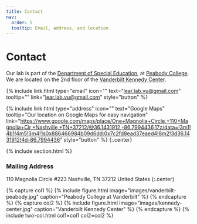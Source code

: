 ```yaml
---
title: Contact
nav:
  order: 5
  tooltip: Email, address, and location
---
```


# <i class="fas fa-envelope"></i>Contact

Our lab is part of the [Department of Special Education](https://peabody.vanderbilt.edu/departments/sped/), at [Peabody College](https://peabody.vanderbilt.edu/).
We are located on the 2nd floor of the [Vanderbilt Kennedy Center](https://vkc.vumc.org/vkc/).

{%
  include link.html
  type="email"
  icon=""
  text="lear.lab.vu@gmail.com"
  tooltip=""
  link="lear.lab.vu@gmail.com"
  style="button"
%}
<!-- {%
  include link.html
  type="phone"
  icon=""
  text="(615) 322-8240"
  tooltip="Kennedy Center Phone Number"
  link="+1-615-322-8240"
  style="button"
%} -->
{%
  include link.html
  type="address"
  icon=""
  text="Google Maps"
  tooltip="Our location on Google Maps for easy navigation"
  link="https://www.google.com/maps/place/One+Magnolia+Circle,+110+Magnolia+Cir,+Nashville,+TN+37212/@36.1431912,-86.7994436,17z/data=!3m1!4b1!4m5!3m4!1s0x886466984b09d6dd:0x7c2fd8ead37eaed4!8m2!3d36.1431912!4d-86.7994436"
  style="button"
%}
{:.center}

{% include section.html %}

### <i class="fas fa-mail-bulk"></i>Mailing Address

110 Magnolia Circle #223
Nashville, TN 37212
United States
{:.center}

{% capture col1 %}
{%
  include figure.html
  image="images/vanderbilt-peabody.jpg"
  caption="Peabody College at Vanderbilt"
%}
{% endcapture %}
{% capture col2 %}
{%
  include figure.html
  image="images/kennedy-center.jpg"
  caption="Vanderbilt Kennedy Center"
%}
{% endcapture %}
{% include two-col.html col1=col1 col2=col2 %}
